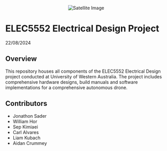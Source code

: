 <p align="center">
  <img src="https://i.pngimg.me/thumb/f/720/m2i8m2N4N4b1m2i8.jpg" alt="Satellite Image">
  <h1>ELEC5552 Electrical Design Project</h1>
  <p1>22/08/2024</p1>
</p>

## Overview
This repository houses all components of the ELEC5552 Electrical Design project conducted at University of Western Australia. The project includes comprehensive hardware designs, build manuals and software implementations for a comprehensive autonomous drone.

## Contributors
- Jonathon Sader
- William Hor
- Sep Kimiaei
- Carl Alvares
- Liam Kubach
- Aidan Crummey



